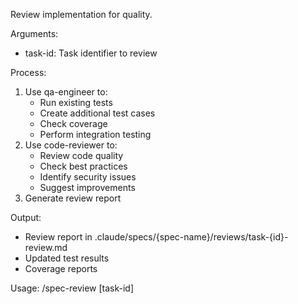 Review implementation for quality.

Arguments:
- task-id: Task identifier to review

Process:
1. Use qa-engineer to:
   - Run existing tests
   - Create additional test cases
   - Check coverage
   - Perform integration testing
2. Use code-reviewer to:
   - Review code quality
   - Check best practices
   - Identify security issues
   - Suggest improvements
3. Generate review report

Output:
- Review report in .claude/specs/{spec-name}/reviews/task-{id}-review.md
- Updated test results
- Coverage reports

Usage: /spec-review [task-id]